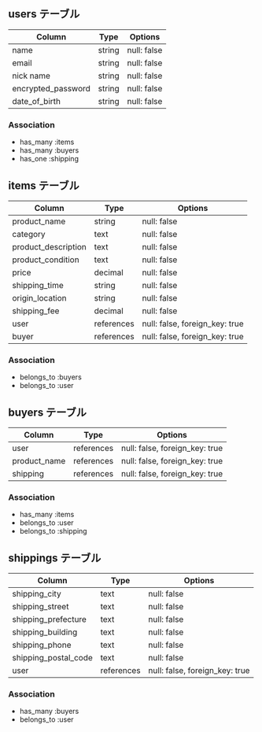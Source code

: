 ## users テーブル

| Column             | Type   | Options     |
| ------------------ | ------ | ----------- |
| name               | string | null: false |
| email              | string | null: false |
| nick name          | string | null: false |
| encrypted_password | string | null: false |
| date_of_birth      | string | null: false |

### Association
- has_many :items
- has_many :buyers
- has_one :shipping
## items テーブル

| Column               | Type   | Options                            |
| -------------------- | ------  | ----------------------------------|
| product_name         | string  | null: false                       |
| category             | text    | null: false                       |
| product_description  | text    | null: false                       |
| product_condition    | text    | null: false                       |
| price                | decimal | null: false                       |
| shipping_time        | string  | null: false                       |
| origin_location      | string  | null: false                       |
| shipping_fee         | decimal | null: false                       |
| user                 | references | null: false, foreign_key: true |
| buyer                | references | null: false, foreign_key: true |

### Association
- belongs_to :buyers
- belongs_to :user


## buyers テーブル

| Column       | Type       | Options                           |
| ------------ | ---------- | --------------------------------- |
| user         | references |  null: false, foreign_key: true   |
| product_name | references |  null: false, foreign_key: true   |
| shipping     | references |  null: false, foreign_key: true   |

### Association
- has_many :items
- belongs_to :user
- belongs_to :shipping


## shippings テーブル

| Column               | Type       | Options                        |
| -------------------- | ---------- | ------------------------------ |
| shipping_city        | text       | null: false                    |
| shipping_street      | text       | null: false                    |
| shipping_prefecture  | text       | null: false                    |
| shipping_building    | text       | null: false                    |
| shipping_phone       | text       | null: false                    |
| shipping_postal_code | text       | null: false                    |
| user                 | references | null: false, foreign_key: true |

### Association
- has_many :buyers
- belongs_to :user
